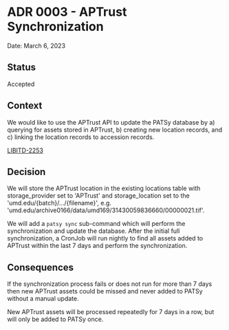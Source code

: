 # ADR 0003 - APTrust Synchronization

Date: March 6, 2023

## Status

Accepted

## Context

We would like to use the APTrust API to update the PATSy database by a) querying
for assets stored in APTrust, b) creating new location records, and c) linking
the location records to accession records.

[LIBITD-2253](https://umd-dit.atlassian.net/browse/LIBITD-2253)

## Decision

We will store the APTrust location in the existing locations table with
storage_provider set to 'APTrust' and storage_location set to the
'umd.edu/{batch}/.../{filename}', e.g.
'umd.edu/archive0166/data/umd169/31430059836660/00000021.tif'.

We will add a `patsy sync` sub-command which will perform the synchronization
and update the database. After the initial full synchronization, a CronJob will
run nightly to find all assets added to APTrust within the last 7 days and
perform the synchronization.

## Consequences

If the synchronization process fails or does not run for more than 7 days then
new APTrust assets could be missed and never added to PATSy without a manual
update.

New APTrust assets will be processed repeatedly for 7 days in a row, but will
only be added to PATSy once.
